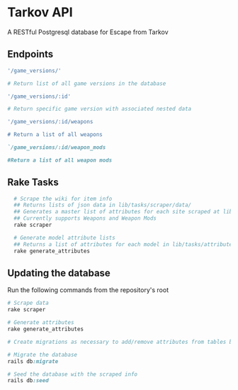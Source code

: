 # Tarkov API

A RESTful Postgresql database for Escape from Tarkov

## Endpoints

```ruby
'/game_versions/'

# Return list of all game versions in the database 
```

```ruby
'/game_versions/:id'

# Return specific game version with associated nested data
```

```ruby
'/game_versions/:id/weapons

# Return a list of all weapons
```

```ruby
`/game_versions/:id/weapon_mods 

#Return a list of all weapon mods
```

## Rake Tasks

```ruby
  # Scrape the wiki for item info
  ## Returns lists of json data in lib/tasks/scraper/data/
  ## Generates a master list of attributes for each site scraped at lib/tasks/scraper/attributes.json
  ## Currently supports Weapons and Weapon Mods
  rake scraper

  # Generate model attribute lists
  ## Returns a list of attributes for each model in lib/tasks/attribute_templates
  rake generate_attributes
```

## Updating the database

Run the following commands from the repository's root

```ruby
# Scrape data
rake scraper

# Generate attributes
rake generate_attributes

# Create migrations as necessary to add/remove attributes from tables based on attribute lists

# Migrate the database
rails db:migrate

# Seed the database with the scraped info
rails db:seed
```
